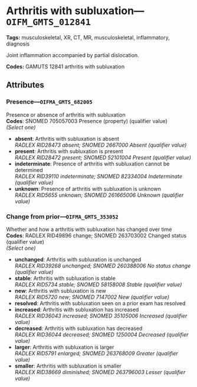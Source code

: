 # Arthritis with subluxation—`OIFM_GMTS_012841`

**Tags:** musculoskeletal, XR, CT, MR, musculoskeletal, inflammatory, diagnosis

Joint inflammation accompanied by partial dislocation.

**Codes:** GAMUTS 12841 arthritis with subluxation

## Attributes

### Presence—`OIFMA_GMTS_682005`

Presence or absence of arthritis with subluxation  
**Codes**: SNOMED 705057003 Presence (property) (qualifier value)  
*(Select one)*

- **absent**: Arthritis with subluxation is absent  
_RADLEX RID28473 absent; SNOMED 2667000 Absent (qualifier value)_
- **present**: Arthritis with subluxation is present  
_RADLEX RID28472 present; SNOMED 52101004 Present (qualifier value)_
- **indeterminate**: Presence of arthritis with subluxation cannot be determined  
_RADLEX RID39110 indeterminate; SNOMED 82334004 Indeterminate (qualifier value)_
- **unknown**: Presence of arthritis with subluxation is unknown  
_RADLEX RID5655 unknown; SNOMED 261665006 Unknown (qualifier value)_

### Change from prior—`OIFMA_GMTS_353052`

Whether and how a arthritis with subluxation has changed over time  
**Codes**: RADLEX RID49896 change; SNOMED 263703002 Changed status (qualifier value)  
*(Select one)*

- **unchanged**: Arthritis with subluxation is unchanged  
_RADLEX RID39268 unchanged; SNOMED 260388006 No status change (qualifier value)_
- **stable**: Arthritis with subluxation is stable  
_RADLEX RID5734 stable; SNOMED 58158008 Stable (qualifier value)_
- **new**: Arthritis with subluxation is new  
_RADLEX RID5720 new; SNOMED 7147002 New (qualifier value)_
- **resolved**: Arthritis with subluxation seen on a prior exam has resolved  
- **increased**: Arthritis with subluxation has increased  
_RADLEX RID36043 increased; SNOMED 35105006 Increased (qualifier value)_
- **decreased**: Arthritis with subluxation has decreased  
_RADLEX RID36044 decreased; SNOMED 1250004 Decreased (qualifier value)_
- **larger**: Arthritis with subluxation is larger  
_RADLEX RID5791 enlarged; SNOMED 263768009 Greater (qualifier value)_
- **smaller**: Arthritis with subluxation is smaller  
_RADLEX RID38669 diminished; SNOMED 263796003 Lesser (qualifier value)_